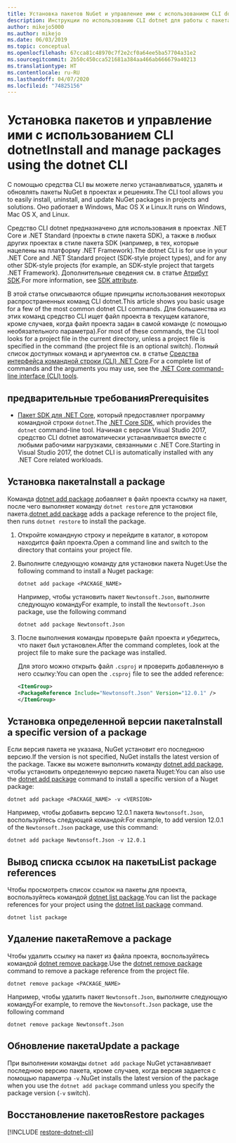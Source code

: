 ```yaml
---
title: Установка пакетов NuGet и управление ими с использованием CLI dotnet
description: Инструкции по использованию CLI dotnet для работы с пакетами NuGet.
author: mikejo5000
ms.author: mikejo
ms.date: 06/03/2019
ms.topic: conceptual
ms.openlocfilehash: 67cca81c48970c7f2e2cf0a64ee5ba57704a31e2
ms.sourcegitcommit: 2b50c450cca521681a384aa466ab666679a40213
ms.translationtype: HT
ms.contentlocale: ru-RU
ms.lasthandoff: 04/07/2020
ms.locfileid: "74825156"
---
```

# <a name="install-and-manage-packages-using-the-dotnet-cli"></a><span data-ttu-id="d69ad-103">Установка пакетов и управление ими с использованием CLI dotnet</span><span class="sxs-lookup"><span data-stu-id="d69ad-103">Install and manage packages using the dotnet CLI</span></span>

<span data-ttu-id="d69ad-104">С помощью средства CLI вы можете легко устанавливаться, удалять и обновлять пакеты NuGet в проектах и решениях.</span><span class="sxs-lookup"><span data-stu-id="d69ad-104">The CLI tool allows you to easily install, uninstall, and update NuGet packages in projects and solutions.</span></span> <span data-ttu-id="d69ad-105">Оно работает в Windows, Mac OS X и Linux.</span><span class="sxs-lookup"><span data-stu-id="d69ad-105">It runs on Windows, Mac OS X, and Linux.</span></span>

<span data-ttu-id="d69ad-106">Средство CLI dotnet предназначено для использования в проектах .NET Core и .NET Standard (проекты в стиле пакета SDK), а также в любых других проектах в стиле пакета SDK (например, в тех, которые нацелены на платформу .NET Framework).</span><span class="sxs-lookup"><span data-stu-id="d69ad-106">The dotnet CLI is for use in your .NET Core and .NET Standard project (SDK-style project types), and for any other SDK-style projects (for example, an SDK-style project that targets .NET Framework).</span></span> <span data-ttu-id="d69ad-107">Дополнительные сведения см. в статье [Атрибут SDK](/dotnet/core/tools/csproj#additions).</span><span class="sxs-lookup"><span data-stu-id="d69ad-107">For more information, see [SDK attribute](/dotnet/core/tools/csproj#additions).</span></span>

<span data-ttu-id="d69ad-108">В этой статье описываются общие принципы использования некоторых распространенных команд CLI dotnet.</span><span class="sxs-lookup"><span data-stu-id="d69ad-108">This article shows you basic usage for a few of the most common dotnet CLI commands.</span></span> <span data-ttu-id="d69ad-109">Для большинства из этих команд средство CLI ищет файл проекта в текущем каталоге, кроме случаев, когда файл проекта задан в самой команде (с помощью необязательного параметра).</span><span class="sxs-lookup"><span data-stu-id="d69ad-109">For most of these commands, the CLI tool looks for a project file in the current directory, unless a project file is specified in the command (the project file is an optional switch).</span></span> <span data-ttu-id="d69ad-110">Полный список доступных команд и аргументов см. в статье [Средства интерфейса командной строки (CLI) .NET Core](../reference/dotnet-commands.md).</span><span class="sxs-lookup"><span data-stu-id="d69ad-110">For a complete list of commands and the arguments you may use, see the [.NET Core command-line interface (CLI) tools](../reference/dotnet-commands.md).</span></span>

## <a name="prerequisites"></a><span data-ttu-id="d69ad-111">предварительные требования</span><span class="sxs-lookup"><span data-stu-id="d69ad-111">Prerequisites</span></span>

- <span data-ttu-id="d69ad-112">[Пакет SDK для .NET Core](https://www.microsoft.com/net/download/), который предоставляет программу командной строки `dotnet`.</span><span class="sxs-lookup"><span data-stu-id="d69ad-112">The [.NET Core SDK](https://www.microsoft.com/net/download/), which provides the `dotnet` command-line tool.</span></span> <span data-ttu-id="d69ad-113">Начиная с версии Visual Studio 2017, средство CLI dotnet автоматически устанавливается вместе с любыми рабочими нагрузками, связанными с .NET Core.</span><span class="sxs-lookup"><span data-stu-id="d69ad-113">Starting in Visual Studio 2017, the dotnet CLI is automatically installed with any .NET Core related workloads.</span></span>

## <a name="install-a-package"></a><span data-ttu-id="d69ad-114">Установка пакета</span><span class="sxs-lookup"><span data-stu-id="d69ad-114">Install a package</span></span>

<span data-ttu-id="d69ad-115">Команда [dotnet add package](/dotnet/core/tools/dotnet-add-package?tabs=netcore2x) добавляет в файл проекта ссылку на пакет, после чего выполняет команду `dotnet restore` для установки пакета.</span><span class="sxs-lookup"><span data-stu-id="d69ad-115">[dotnet add package](/dotnet/core/tools/dotnet-add-package?tabs=netcore2x) adds a package reference to the project file, then runs `dotnet restore` to install the package.</span></span>

1. <span data-ttu-id="d69ad-116">Откройте командную строку и перейдите в каталог, в котором находится файл проекта.</span><span class="sxs-lookup"><span data-stu-id="d69ad-116">Open a command line and switch to the directory that contains your project file.</span></span>

2. <span data-ttu-id="d69ad-117">Выполните следующую команду для установки пакета Nuget:</span><span class="sxs-lookup"><span data-stu-id="d69ad-117">Use the following command to install a Nuget package:</span></span>

    ```dotnetcli
    dotnet add package <PACKAGE_NAME>
    ```

    <span data-ttu-id="d69ad-118">Например, чтобы установить пакет `Newtonsoft.Json`, выполните следующую команду</span><span class="sxs-lookup"><span data-stu-id="d69ad-118">For example, to install the `Newtonsoft.Json` package, use the following command</span></span>

    ```dotnetcli
    dotnet add package Newtonsoft.Json
    ```

3. <span data-ttu-id="d69ad-119">После выполнения команды проверьте файл проекта и убедитесь, что пакет был установлен.</span><span class="sxs-lookup"><span data-stu-id="d69ad-119">After the command completes, look at the project file to make sure the package was installed.</span></span>

   <span data-ttu-id="d69ad-120">Для этого можно открыть файл `.csproj` и проверить добавленную в него ссылку:</span><span class="sxs-lookup"><span data-stu-id="d69ad-120">You can open the `.csproj` file to see the added reference:</span></span>

    ```xml
   <ItemGroup>
    <PackageReference Include="Newtonsoft.Json" Version="12.0.1" />
   </ItemGroup>
    ```

## <a name="install-a-specific-version-of-a-package"></a><span data-ttu-id="d69ad-121">Установка определенной версии пакета</span><span class="sxs-lookup"><span data-stu-id="d69ad-121">Install a specific version of a package</span></span>

<span data-ttu-id="d69ad-122">Если версия пакета не указана, NuGet установит его последнюю версию.</span><span class="sxs-lookup"><span data-stu-id="d69ad-122">If the version is not specified, NuGet installs the latest version of the package.</span></span> <span data-ttu-id="d69ad-123">Также вы можете выполнить команду [dotnet add package](/dotnet/core/tools/dotnet-add-package?tabs=netcore2x), чтобы установить определенную версию пакета Nuget:</span><span class="sxs-lookup"><span data-stu-id="d69ad-123">You can also use the [dotnet add package](/dotnet/core/tools/dotnet-add-package?tabs=netcore2x) command to install a specific version of a Nuget package:</span></span>

```dotnetcli
dotnet add package <PACKAGE_NAME> -v <VERSION>
```

<span data-ttu-id="d69ad-124">Например, чтобы добавить версию 12.0.1 пакета `Newtonsoft.Json`, воспользуйтесь следующей командой:</span><span class="sxs-lookup"><span data-stu-id="d69ad-124">For example, to add version 12.0.1 of the `Newtonsoft.Json` package, use this command:</span></span>

```dotnetcli
dotnet add package Newtonsoft.Json -v 12.0.1
```

## <a name="list-package-references"></a><span data-ttu-id="d69ad-125">Вывод списка ссылок на пакеты</span><span class="sxs-lookup"><span data-stu-id="d69ad-125">List package references</span></span>

<span data-ttu-id="d69ad-126">Чтобы просмотреть список ссылок на пакеты для проекта, воспользуйтесь командой [dotnet list package](/dotnet/core/tools/dotnet-list-package?tabs=netcore2x).</span><span class="sxs-lookup"><span data-stu-id="d69ad-126">You can list the package references for your project using the [dotnet list package](/dotnet/core/tools/dotnet-list-package?tabs=netcore2x) command.</span></span>

```dotnetcli
dotnet list package
```

## <a name="remove-a-package"></a><span data-ttu-id="d69ad-127">Удаление пакета</span><span class="sxs-lookup"><span data-stu-id="d69ad-127">Remove a package</span></span>

<span data-ttu-id="d69ad-128">Чтобы удалить ссылку на пакет из файла проекта, воспользуйтесь командой [dotnet remove package](/dotnet/core/tools/dotnet-remove-package?tabs=netcore2x).</span><span class="sxs-lookup"><span data-stu-id="d69ad-128">Use the [dotnet remove package](/dotnet/core/tools/dotnet-remove-package?tabs=netcore2x) command to remove a package reference from the project file.</span></span>

```dotnetcli
dotnet remove package <PACKAGE_NAME>
```

<span data-ttu-id="d69ad-129">Например, чтобы удалить пакет `Newtonsoft.Json`, выполните следующую команду</span><span class="sxs-lookup"><span data-stu-id="d69ad-129">For example, to remove the `Newtonsoft.Json` package, use the following command</span></span>

```dotnetcli
dotnet remove package Newtonsoft.Json
```

## <a name="update-a-package"></a><span data-ttu-id="d69ad-130">Обновление пакета</span><span class="sxs-lookup"><span data-stu-id="d69ad-130">Update a package</span></span>

<span data-ttu-id="d69ad-131">При выполнении команды `dotnet add package` NuGet устанавливает последнюю версию пакета, кроме случаев, когда версия задается с помощью параметра `-v`.</span><span class="sxs-lookup"><span data-stu-id="d69ad-131">NuGet installs the latest version of the package when you use the `dotnet add package` command unless you specify the package version (`-v` switch).</span></span>

## <a name="restore-packages"></a><span data-ttu-id="d69ad-132">Восстановление пакетов</span><span class="sxs-lookup"><span data-stu-id="d69ad-132">Restore packages</span></span>

[!INCLUDE [restore-dotnet-cli](includes/restore-dotnet-cli.md)]
